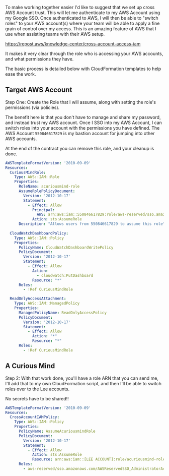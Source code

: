 To make working together easier I'd like to suggest that we set up cross AWS Account trust. This will let me authenticate to my AWS Account using my Google SSO. Once authenticated to AWS, I will then be able to "switch roles" to your AWS account(s) where your team will be able to apply a fine grain of control over my access. This is an amazing feature of AWS that I use when assisting teams with their AWS setup.

https://repost.aws/knowledge-center/cross-account-access-iam

It makes it very clear through the role who is accessing your AWS accounts, and what permissions they have.

The basic process is detailed below with CloudFormation templates to help ease the work.

## Target AWS Account 

Step One: Create the Role that I will assume, along with setting the role's permissions (via policies).

The benefit here is that you don't have to manage and share my password, and instead trust my AWS account. Once I SSO into my AWS Account, I can switch roles into your account with the permissions you have defined. The AWS Account `550846617829` is my bastion account for jumping into other AWS accounts.

At the end of the contract you can remove this role, and your cleanup is done.

```yaml
AWSTemplateFormatVersion: '2010-09-09'
Resources:
  CuriousMindRole:
    Type: AWS::IAM::Role
    Properties:
      RoleName: acuriousmind-role
      AssumeRolePolicyDocument:
        Version: '2012-10-17'
        Statement:
          - Effect: Allow
            Principal:
              AWS: arn:aws:iam::550846617829:role/aws-reserved/sso.amazonaws.com/AWSReservedSSO_AdministratorAccess_d777221244d1e70c
            Action: sts:AssumeRole
      Description: "Allows users from 550846617829 to assume this role"
 
  CloudWatchDashboardPolicy:
    Type: AWS::IAM::Policy
    Properties:
      PolicyName: CloudWatchDashboardWritePolicy
      PolicyDocument:
        Version: '2012-10-17'
        Statement:
          - Effect: Allow
            Action:
              - cloudwatch:PutDashboard
            Resource: "*"
      Roles:
        - !Ref CuriousMindRole

  ReadOnlyAccessAttachment:
    Type: AWS::IAM::ManagedPolicy
    Properties:
      ManagedPolicyName: ReadOnlyAccessPolicy
      PolicyDocument:
        Version: '2012-10-17'
        Statement:
          - Effect: Allow
            Action: "*"
            Resource: "*"
      Roles:
        - !Ref CuriousMindRole

```

## A Curious Mind

Step 2: With that work done, you'll have a role ARN that you can send me, I'll add that to my own CloudFormation script, and then I'll be able to switch roles over to the Lee accounts.

No secrets have to be shared!!

```yaml
AWSTemplateFormatVersion: '2010-09-09'
Resources:
  CrossAccountIAMPolicy:
    Type: AWS::IAM::Policy
    Properties:
      PolicyName: AssumeAcuriousmindRole
      PolicyDocument:
        Version: '2012-10-17'
        Statement:
          - Effect: Allow
            Action: sts:AssumeRole
            Resource: arn:aws:iam::[LEE ACCOUNT]:role/acuriousmind-role
      Roles:
        - aws-reserved/sso.amazonaws.com/AWSReservedSSO_AdministratorAccess_d777221244d1e70c
```